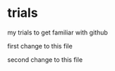 # trials
my trials to get familiar with github

first change to this file

second change to this file
